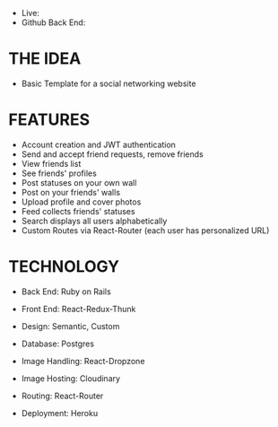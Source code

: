 * Live:
* Github Back End:

# THE IDEA
* Basic Template for a social networking website

# FEATURES
* Account creation and JWT authentication
* Send and accept friend requests, remove friends
* View friends list
* See friends' profiles
* Post statuses on your own wall
* Post on your friends' walls
* Upload profile and cover photos
* Feed collects friends' statuses
* Search displays all users alphabetically
* Custom Routes via React-Router (each user has personalized URL)

# TECHNOLOGY
* Back End: Ruby on Rails
* Front End: React-Redux-Thunk
* Design: Semantic, Custom
* Database: Postgres
* Image Handling: React-Dropzone
* Image Hosting: Cloudinary
* Routing: React-Router

* Deployment: Heroku
